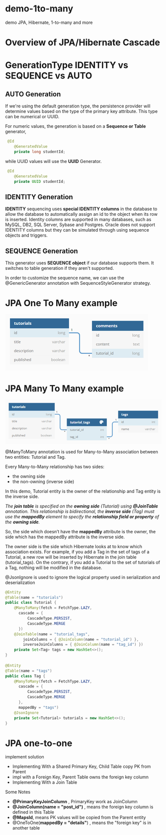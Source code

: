 # demo-1to-many

demo JPA, Hibernate, 1-to-many and more

# Overview of JPA/Hibernate Cascade

# GenerationType  IDENTITY vs SEQUENCE vs AUTO

## AUTO Generation

If we're using the default generation type, the persistence provider will determine values based on the type of the primary key attribute. This type can be numerical or UUID.

For numeric values, the generation is based on a **Sequence or Table** generator, 
```java
 @Id
    @GeneratedValue
    private long studentId;
```
while UUID values will use the **UUID** Generator.
```java
 @Id
    @GeneratedValue
    private UUID studentId;
```

## IDENTITY Generation

**IDENTITY** sequencing uses **special IDENTITY columns** in the database to allow the database to automatically assign an id to the object when its row is inserted. Identity columns are supported in many databases, such as MySQL, DB2, SQL Server, Sybase and Postgres. Oracle does not support IDENTITY columns but they can be simulated through using sequence objects and triggers.

## SEQUENCE Generation

This generator uses **SEQUENCE object** if our database supports them. It switches to table generation if they aren't supported.

In order to customize the sequence name, we can use the @GenericGenerator annotation with SequenceStyleGenerator strategy.

# JPA One To Many example

![JPA info](./images/jpa-one-to-many-diagram.png "jpa-one-to-many-diagram")

# JPA Many To Many example

![JPA info](./images/jpa-many-to-many-diagram.png "jpa-many-to-many-diagram")


@ManyToMany annotation is used for Many-to-Many association between two entities: Tutorial and Tag.

Every Many-to-Many relationship has two sides:

* the owning side
* the non-owning (inverse side)

In this demo, Tutorial entity is the owner of the relationship and Tag entity is the inverse side.

*The **join table** is specified on the **owning side** (Tutorial) using **@JoinTable** annotation. This relationship is bidirectional, the **inverse side** (Tag) must use the **mappedBy** element to specify the **relationship field or property** of the **owning side**.*

So, the side which doesn’t have the **mappedBy** attribute is the owner, the side which has the mappedBy attribute is the inverse side.

The owner side is the side which Hibernate looks at to know which association exists. For example, if you add a Tag in the set of tags of a Tutorial, a new row will be inserted by Hibernate in the join table (tutorial_tags). On the contrary, if you add a Tutorial to the set of tutorials of a Tag, nothing will be modified in the database.

@JsonIgnore is used to ignore the logical property used in serialization and deserialization

```java
@Entity
@Table(name = "tutorials")
public class Tutorial {
    @ManyToMany(fetch = FetchType.LAZY,
      cascade = {
          CascadeType.PERSIST,
          CascadeType.MERGE
      })
    @JoinTable(name = "tutorial_tags",
        joinColumns = { @JoinColumn(name = "tutorial_id") },
        inverseJoinColumns = { @JoinColumn(name = "tag_id") })
    private Set<Tag> tags = new HashSet<>();
}

@Entity
@Table(name = "tags")
public class Tag {
    @ManyToMany(fetch = FetchType.LAZY,
      cascade = {
          CascadeType.PERSIST,
          CascadeType.MERGE
      },
      mappedBy = "tags")
    @JsonIgnore
    private Set<Tutorial> tutorials = new HashSet<>();
}
```

# JPA one-to-one 

implement solution

* Implementing With a Shared Primary Key, Child Table copy PK from Parent
* impl with a Foreign Key, Parent Table owns the foreign key column
* Implementing With a Join Table 

Some Notes

* **@PrimaryKeyJoinColumn** , PrimaryKey work as JoinColumn
* **@JoinColumn(name = "post_id")** , means the foreign key column is defined in this Table
* **@MapsId**, means PK values will be copied from the Parent entity
* @OneToOne(**mappedBy = "details"**) , means the "foreign key" is in another table


